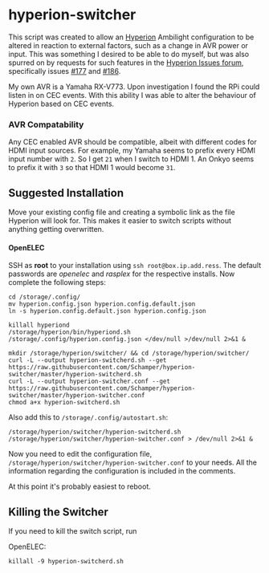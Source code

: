 
hyperion-switcher
======================

This script was created to allow an [Hyperion](https://github.com/tvdzwan/hyperion/) Ambilight configuration to be altered in reaction to external factors, such as a change in AVR power or input. This was something I desired to be able to do myself, but was also spurred on by requests for such features in the [Hyperion Issues forum](), specifically issues [#177](https://github.com/tvdzwan/hyperion/issues/177) and [#186](https://github.com/tvdzwan/hyperion/issues/186).

My own AVR is a Yamaha RX-V773. Upon investigation I found the RPi could listen in on CEC events. With this ability I was able to alter the behaviour of Hyperion based on CEC events.

### AVR Compatability

Any CEC enabled AVR should be compatible, albeit with different codes for HDMI input sources. For example, my Yamaha seems to prefix every HDMI input number with `2`. So I get `21` when I switch to HDMI 1. An Onkyo seems to prefix it with `3` so that HDMI 1 would become `31`.

## Suggested Installation

Move your existing config file and creating a symbolic link as the file Hyperion will look for. This makes it easier to switch scripts without anything getting overwritten.

#### OpenELEC

SSH as **root** to your installation using `ssh root@box.ip.add.ress`. The default passwords are _openelec_ and _rasplex_ for the respective installs. Now complete the following steps:

```
cd /storage/.config/
mv hyperion.config.json hyperion.config.default.json
ln -s hyperion.config.default.json hyperion.config.json

killall hyperiond
/storage/hyperion/bin/hyperiond.sh /storage/.config/hyperion.config.json </dev/null >/dev/null 2>&1 &

mkdir /storage/hyperion/switcher/ && cd /storage/hyperion/switcher/
curl -L --output hyperion-switcherd.sh --get https://raw.githubusercontent.com/Schamper/hyperion-switcher/master/hyperion-switcherd.sh
curl -L --output hyperion-switcher.conf --get https://raw.githubusercontent.com/Schamper/hyperion-switcher/master/hyperion-switcher.conf
chmod a+x hyperion-switcherd.sh
```

Also add this to `/storage/.config/autostart.sh`:
```
/storage/hyperion/switcher/hyperion-switcherd.sh /storage/hyperion/switcher/hyperion-switcher.conf > /dev/null 2>&1 &
```

Now you need to edit the configuration file, `/storage/hyperion/switcher/hyperion-switcher.conf` to your needs.
All the information regarding the configuration is included in the comments.

At this point it's probably easiest to reboot.

## Killing the Switcher

If you need to kill the switch script, run

OpenELEC:

`killall -9 hyperion-switcherd.sh`

